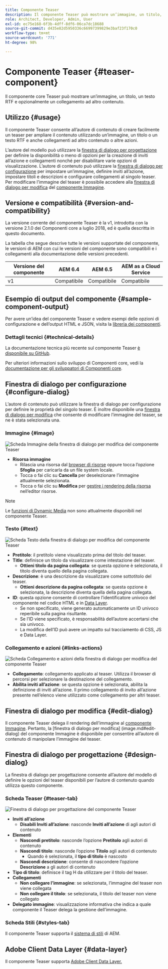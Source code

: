 ```yaml
---
title: Componente Teaser
description: Il componente Teaser può mostrare un’immagine, un titolo, un testo RTF e opzionalmente un collegamento ad altro contenuto.
role: Architect, Developer, Admin, User
exl-id: ec75e168-6f3b-4dff-8df6-06ca7dc18688
source-git-commit: d435e82d5950336c66997399829e3baf23f170c0
workflow-type: tm+mt
source-wordcount: '771'
ht-degree: 98%

---
```


# Componente Teaser {#teaser-component}

Il componente core Teaser può mostrare un’immagine, un titolo, un testo RTF e opzionalmente un collegamento ad altro contenuto.

## Utilizzo {#usage}

Il componente Teaser consente all’autore di contenuto di creare facilmente un teaser per ampliare il contenuto utilizzando un’immagine, un titolo o un testo RTF e anche collegamenti ad altro contenuto o altre azioni.

L’autore del modello può utilizzare la [finestra di dialogo per progettazione](#design-dialog) per definire la disponibilità o meno di opzioni per la creazione di inviti all’azione e collegamenti nonché per disabilitare varie opzioni di visualizzazione. L’autore di contenuto può utilizzare la [finestra di dialogo per configurazione](#configure-dialog) per impostare un’immagine, definire inviti all’azione, impostare titoli e descrizioni e configurare collegamenti al singolo teaser. Per modificare l’immagine del teaser è possibile accedere alla [finestra di dialogo per modifica](image.md#edit-dialog) del [componente Immagine](image.md).

## Versione e compatibilità {#version-and-compatibility}

La versione corrente del componente Teaser è la v1, introdotta con la versione 2.1.0 dei Componenti core a luglio 2018, ed è quella descritta in questo documento.

La tabella che segue descrive tutte le versioni supportate del componente, le versioni di AEM con cui le versioni del componente sono compatibili e i collegamenti alla documentazione delle versioni precedenti.

| Versione del componente | AEM 6.4 | AEM 6.5 | AEM as a Cloud Service |
|---|---|---|---|
| v1 | Compatibile | Compatibile | Compatibile |

## Esempio di output del componente {#sample-component-output}

Per avere un’idea del componente Teaser e vedere esempi delle opzioni di configurazione e dell’output HTML e JSON, visita la [libreria dei componenti](https://adobe.com/go/aem_cmp_library_teaser_it).

### Dettagli tecnici {#technical-details}

La documentazione tecnica più recente sul componente Teaser [è disponibile su GitHub](https://adobe.com/go/aem_cmp_tech_teaser_v1_it).

Per ulteriori informazioni sullo sviluppo di Componenti core, vedi la [documentazione per gli sviluppatori di Componenti core](/help/developing/overview.md).

## Finestra di dialogo per configurazione {#configure-dialog}

L’autore di contenuto può utilizzare la finestra di dialogo per configurazione per definire le proprietà del singolo teaser. È inoltre disponibile una [finestra di dialogo per modifica](#edit-dialog) che consente di modificare l’immagine del teaser, se ne è stata selezionata una.

### Immagine {#image}

![Scheda Immagine della finestra di dialogo per modifica del componente Teaser](/help/assets/teaser-edit-image.png)

* **Risorsa immagine**
   * Rilascia una risorsa dal [browser di risorse](https://experienceleague.adobe.com/docs/experience-manager-cloud-service/sites/authoring/fundamentals/environment-tools.html) oppure tocca l’opzione **Sfoglia** per caricarla da un file system locale.
   * Tocca o fai clic su **Cancella** per deselezionare l’immagine attualmente selezionata.
   * Tocca o fai clic su **Modifica** per [gestire i rendering della risorsa](https://experienceleague.adobe.com/docs/experience-manager-cloud-service/assets/manage/manage-digital-assets.html) nell’editor risorse.

>[!NOTE]
>
>Le [funzioni di Dynamic Media](image.md#dynamic-media) non sono attualmente disponibili nel componente Teaser.

### Testo {#text}

![Scheda Testo della finestra di dialogo per modifica del componente Teaser](/help/assets/teaser-edit-text.png)

* **Pretitolo**: il pretitolo viene visualizzato prima del titolo del teaser.
* **Title**: definisce un titolo da visualizzare come intestazione del teaser.
   * **Ottieni titolo da pagina collegata**: se questa opzione è selezionata, il titolo diventa quello della pagina collegata.
* **Descrizione**: è una descrizione da visualizzare come sottotitolo del teaser.
   * **Ottieni descrizione da pagina collegata**: se questa opzione è selezionata, la descrizione diventa quella della pagina collegata.
* **ID**: questa opzione consente di controllare l’identificatore univoco del componente nel codice HTML e in [Data Layer](/help/developing/data-layer/overview.md).
   * Se non specificato, viene generato automaticamente un ID univoco reperibile sulla pagina risultante.
   * Se l’ID viene specificato, è responsabilità dell’autore accertarsi che sia univoco.
   * La modifica dell’ID può avere un impatto sul tracciamento di CSS, JS e Data Layer.

### Collegamento e azioni {#links-actions}

![Scheda Collegamento e azioni della finestra di dialogo per modifica del componente Teaser](/help/assets/teaser-edit-link.png)

* **Collegamento**: collegamento applicato al teaser. Utilizza il browser di percorsi per selezionare la destinazione del collegamento.
* **Abilita inviti all’azione**: se questa opzione è selezionata, abilita la definizione di inviti all’azione. Il primo collegamento di invito all’azione presente nell’elenco viene utilizzato come collegamento per altri teaser.

## Finestra di dialogo per modifica {#edit-dialog}

Il componente Teaser delega il rendering dell’immagine al [componente Immagine](image.md). Pertanto, la [finestra di dialogo per modifica] (image.md#edit-dialog) del componente Immagine è disponibile per consentire all’autore di contenuto di manipolare l’immagine del teaser.

## Finestra di dialogo per progettazione {#design-dialog}

La finestra di dialogo per progettazione consente all’autore del modello di definire le opzioni del teaser disponibili per l’autore di contenuto quando utilizza questo componente.

### Scheda Teaser {#teaser-tab}

![Finestra di dialogo per progettazione del componente Teaser](/help/assets/teaser-design.png)

* **Inviti all’azione**
   * **Disabili Inviti all’azione**: nasconde **Inviti all’azione** di agli autori di contenuto
* **Elementi**
   * **Nascondi pretitolo**: nasconde l’opzione **Pretitolo** agli autori di contenuto
   * **Nascondi titolo**: nasconde l’opzione **Titolo** agli autori di contenuto
      * Quando è selezionata, il **tipo di titolo** è nascosto
   * **Nascondi descrizione**: consente di nascondere l’opzione **Descrizione** a gli autori di contenuto
* **Tipo di titolo**: definisce il tag H da utilizzare per il titolo del teaser.
* **Collegamenti**
   * **Non collegare l’immagine**: se selezionata, l’immagine del teaser non viene collegata
   * **Non collegare il titolo**: se selezionata, il titolo del teaser non viene collegato
* **Delegato immagine**: visualizzazione informativa che indica a quale componente il Teaser delega la gestione dell’immagine.

### Scheda Stili {#styles-tab}

Il componente Teaser supporta il [sistema di stili](/help/get-started/authoring.md#component-styling) di AEM.

## Adobe Client Data Layer {#data-layer}

Il componente Teaser supporta [Adobe Client Data Layer.](/help/developing/data-layer/overview.md)
